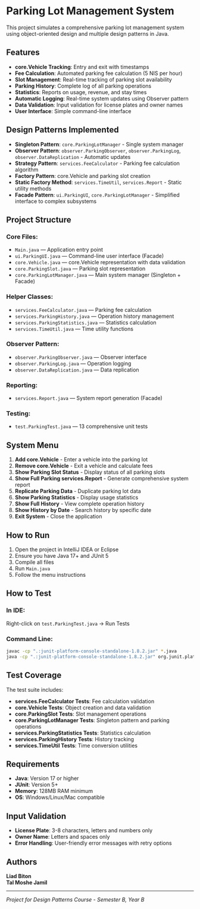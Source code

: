 # Parking Lot Management System

This project simulates a comprehensive parking lot management system using object-oriented design and multiple design patterns in Java.

## Features

- **core.Vehicle Tracking**: Entry and exit with timestamps
- **Fee Calculation**: Automated parking fee calculation (5 NIS per hour)
- **Slot Management**: Real-time tracking of parking slot availability
- **Parking History**: Complete log of all parking operations
- **Statistics**: Reports on usage, revenue, and stay times
- **Automatic Logging**: Real-time system updates using Observer pattern
- **Data Validation**: Input validation for license plates and owner names
- **User Interface**: Simple command-line interface

## Design Patterns Implemented

- **Singleton Pattern**: `core.ParkingLotManager` - Single system manager
- **Observer Pattern**: `observer.ParkingObserver`, `observer.ParkingLog`, `observer.DataReplication` - Automatic updates
- **Strategy Pattern**: `services.FeeCalculator` - Parking fee calculation algorithm
- **Factory Pattern**: core.Vehicle and parking slot creation
- **Static Factory Method**: `services.TimeUtil`, `services.Report` - Static utility methods
- **Facade Pattern**: `ui.ParkingUI`, `core.ParkingLotManager` - Simplified interface to complex subsystems

## Project Structure

### Core Files:
- `Main.java` — Application entry point
- `ui.ParkingUI.java` — Command-line user interface (Facade)
- `core.Vehicle.java` — core.Vehicle representation with data validation
- `core.ParkingSlot.java` — Parking slot representation
- `core.ParkingLotManager.java` — Main system manager (Singleton + Facade)

### Helper Classes:
- `services.FeeCalculator.java` — Parking fee calculation
- `services.ParkingHistory.java` — Operation history management
- `services.ParkingStatistics.java` — Statistics calculation
- `services.TimeUtil.java` — Time utility functions

### Observer Pattern:
- `observer.ParkingObserver.java` — Observer interface
- `observer.ParkingLog.java` — Operation logging
- `observer.DataReplication.java` — Data replication

### Reporting:
- `services.Report.java` — System report generation (Facade)

### Testing:
- `test.ParkingTest.java` — 13 comprehensive unit tests

## System Menu

1. **Add core.Vehicle** - Enter a vehicle into the parking lot
2. **Remove core.Vehicle** - Exit a vehicle and calculate fees
3. **Show Parking Slot Status** - Display status of all parking slots
4. **Show Full Parking services.Report** - Generate comprehensive system report
5. **Replicate Parking Data** - Duplicate parking lot data
6. **Show Parking Statistics** - Display usage statistics
7. **Show Full History** - View complete operation history
8. **Show History by Date** - Search history by specific date
9. **Exit System** - Close the application

## How to Run

1. Open the project in IntelliJ IDEA or Eclipse
2. Ensure you have Java 17+ and JUnit 5
3. Compile all files
4. Run `Main.java`
5. Follow the menu instructions

## How to Test

### In IDE:
Right-click on `test.ParkingTest.java` → Run Tests

### Command Line:
```bash
javac -cp ".:junit-platform-console-standalone-1.8.2.jar" *.java
java -cp ".:junit-platform-console-standalone-1.8.2.jar" org.junit.platform.console.ConsoleLauncher --scan-classpath
```

## Test Coverage

The test suite includes:
- **services.FeeCalculator Tests**: Fee calculation validation
- **core.Vehicle Tests**: Object creation and data validation
- **core.ParkingSlot Tests**: Slot management operations
- **core.ParkingLotManager Tests**: Singleton pattern and parking operations
- **services.ParkingStatistics Tests**: Statistics calculation
- **services.ParkingHistory Tests**: History tracking
- **services.TimeUtil Tests**: Time conversion utilities

## Requirements

- **Java**: Version 17 or higher
- **JUnit**: Version 5+
- **Memory**: 128MB RAM minimum
- **OS**: Windows/Linux/Mac compatible

## Input Validation

- **License Plate**: 3-8 characters, letters and numbers only
- **Owner Name**: Letters and spaces only
- **Error Handling**: User-friendly error messages with retry options

## Authors

**Liad Biton**  
**Tal Moshe Jamil**

---

*Project for Design Patterns Course - Semester B, Year B*

